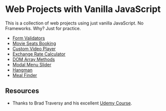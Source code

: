 # Web Projects with Vanilla JavaScript
This is a collection of web projects using just vanilla JavaScript. No Frameworks. Why? Just for practice. 

* [Form Validators](form-validators)
* [Movie Seats Booking](movie-seats-booking)
* [Custom Video Player](custom-video-player)
* [Exchange Rate Calculator](exchange-rate)
* [DOM Array Methods](dom-array-methods)
* [Modal Menu Slider](modal-menu-slider)
* [Hangman](hangman)
* [Meal Finder](meal-finder)

## Resources
* Thanks to Brad Traversy and his excellent [Udemy Course](https://www.udemy.com/course/web-projects-with-vanilla-javascript).
